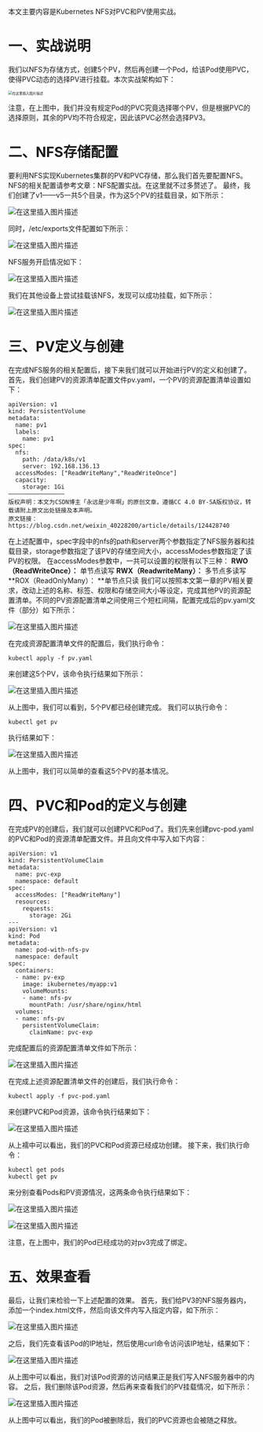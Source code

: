 本文主要内容是Kubernetes NFS对PVC和PV使用实战。

# 一、实战说明
我们以NFS为存储方式，创建5个PV，然后再创建一个Pod，给该Pod使用PVC，使得PVC动态的选择PV进行挂载。本次实战架构如下：

<img src="12.NFS对PVC和PV使用.assets/b85a819e543f46ca9700287d4d151acd.png" alt="在这里插入图片描述" style="zoom: 50%;" />

注意，在上图中，我们并没有规定Pod的PVC究竟选择哪个PV，但是根据PVC的选择原则，其余的PV均不符合规定，因此该PVC必然会选择PV3。



# 二、NFS存储配置

要利用NFS实现Kubernetes集群的PV和PVC存储，那么我们首先要配置NFS。NFS的相关配置请参考文章：NFS配置实战。在这里就不过多赘述了。
最终，我们创建了v1——v5一共5个目录，作为这5个PV的挂载目录，如下所示：

![在这里插入图片描述](12.NFS对PVC和PV使用.assets/23ad4d7af0284744b7fd8c7df49ee831.png)

同时，/etc/exports文件配置如下所示：

![在这里插入图片描述](12.NFS对PVC和PV使用.assets/f061ffc4ac41421292fb405f07398d60.png)

NFS服务开启情况如下：

![在这里插入图片描述](12.NFS对PVC和PV使用.assets/1cbbdd37b4314d779a46996bd03e7d10.png)

我们在其他设备上尝试挂载该NFS，发现可以成功挂载，如下所示：

![在这里插入图片描述](12.NFS对PVC和PV使用.assets/acae006a033f44339ddd3f907e6ea89d.png)

# 三、PV定义与创建
在完成NFS服务的相关配置后，接下来我们就可以开始进行PV的定义和创建了。
首先，我们创建PV的资源清单配置文件pv.yaml，一个PV的资源配置清单设置如下：

```shell
apiVersion: v1
kind: PersistentVolume
metadata:
  name: pv1
  labels:
    name: pv1
spec:
  nfs:
    path: /data/k8s/v1
    server: 192.168.136.13
  accessModes: ["ReadWriteMany","ReadWriteOnce"]
  capacity:
    storage: 1Gi
————————————————
版权声明：本文为CSDN博主「永远是少年啊」的原创文章，遵循CC 4.0 BY-SA版权协议，转载请附上原文出处链接及本声明。
原文链接：https://blog.csdn.net/weixin_40228200/article/details/124428740
```

在上述配置中，spec字段中的nfs的path和server两个参数指定了NFS服务器和挂载目录，storage参数指定了该PV的存储空间大小，accessModes参数指定了该PV的权限。
在accessModes参数中，一共可以设置的权限有以下三种：
**RWO（ReadWriteOnce）：** 单节点读写
**RWX（ReadwriteMany）：** 多节点多读写
**ROX（ReadOnlyMany）： **单节点只读
我们可以按照本文第一章的PV相关要求，改动上述的名称、标签、权限和存储空间大小等设定，完成其他PV的资源配置清单。不同的PV资源配置清单之间使用三个短杠间隔，配置完成后的pv.yaml文件（部分）如下所示：

![在这里插入图片描述](12.NFS对PVC和PV使用.assets/ae6e73ac7ac8415ea588fccc786049e1.png)

在完成资源配置清单文件的配置后，我们执行命令：

```shell
kubectl apply -f pv.yaml
```

来创建这5个PV，该命令执行结果如下所示：

![在这里插入图片描述](12.NFS对PVC和PV使用.assets/90d30805414b4311b32a05ad3e502e8a.png)

从上图中，我们可以看到，5个PV都已经创建完成。
我们可以执行命令：

```shell
kubectl get pv
```

执行结果如下：

![在这里插入图片描述](12.NFS对PVC和PV使用.assets/b1e62e9450fb47ac81225c8703f0f14d.png)

从上图中，我们可以简单的查看这5个PV的基本情况。

# 四、PVC和Pod的定义与创建
在完成PV的创建后，我们就可以创建PVC和Pod了。我们先来创建pvc-pod.yaml的PVC和Pod的资源清单配置文件。并且向文件中写入如下内容：

```shell
apiVersion: v1
kind: PersistentVolumeClaim
metadata:
  name: pvc-exp
  namespace: default
spec:
  accessModes: ["ReadWriteMany"]
  resources:
    requests:
      storage: 2Gi
---
apiVersion: v1
kind: Pod
metadata:
  name: pod-with-nfs-pv
  namespace: default
spec:
  containers:
  - name: pv-exp
    image: ikubernetes/myapp:v1
    volumeMounts:
    - name: nfs-pv
      mountPath: /usr/share/nginx/html
  volumes:
  - name: nfs-pv
    persistentVolumeClaim:
      claimName: pvc-exp

```

完成配置后的资源配置清单文件如下所示：

![在这里插入图片描述](12.NFS对PVC和PV使用.assets/9ab5e3694ff04ce1bc3c65732d434f22.png)

在完成上述资源配置清单文件的创建后，我们执行命令：

```shell
kubectl apply -f pvc-pod.yaml
```

来创建PVC和Pod资源，该命令执行结果如下：

![在这里插入图片描述](12.NFS对PVC和PV使用.assets/14b5eadb8bdc409a9e507ede711e496e.png)

从上襦中可以看出，我们的PVC和Pod资源已经成功创建。
接下来，我们执行命令：

```shell
kubectl get pods
kubectl get pv
```

来分别查看Pods和PV资源情况，这两条命令执行结果如下：

![在这里插入图片描述](12.NFS对PVC和PV使用.assets/92fcc1a4b66e46e4b9e1de94164788ed.png)

![在这里插入图片描述](12.NFS对PVC和PV使用.assets/014d6fb970ba47b38c1288d2b64b3e59.png)


注意，在上图中，我们的Pod已经成功的对pv3完成了绑定。

# 五、效果查看
最后，让我们来检验一下上述配置的效果。
首先，我们给PV3的NFS服务器内，添加一个index.html文件，然后向该文件内写入指定内容，如下所示：

![在这里插入图片描述](12.NFS对PVC和PV使用.assets/a081d7d99f9140ff97c10307ca9931cf.png)

之后，我们先查看该Pod的IP地址，然后使用curl命令访问该IP地址，结果如下：

![在这里插入图片描述](12.NFS对PVC和PV使用.assets/484889cab2b745f3823aa05980095f7a.png)

从上图中可以看出，我们对该Pod资源的访问结果正是我们写入NFS服务器中的内容。
之后，我们删除该Pod资源，然后再来查看我们的PV挂载情况，如下所示：

![在这里插入图片描述](12.NFS对PVC和PV使用.assets/dab372300d3047d4880cdfceef437a68.png)

从上图中可以看出，我们的Pod被删除后，我们的PVC资源也会被随之释放。